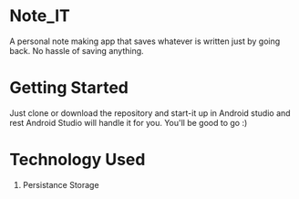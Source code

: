 # Note_IT
A personal note making app that saves whatever is written just by going back.
No hassle of saving anything.
# Getting Started
Just clone or download the repository and start-it up in Android studio and rest Android Studio will handle it for you. You'll be good to go :)
# Technology Used
1. Persistance Storage
